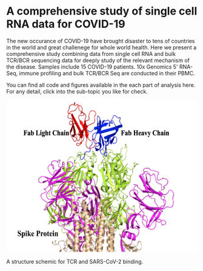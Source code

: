 # A comprehensive study of single cell RNA data for COVID-19

The new occurance of COVID-19 have brought disaster to tens of countries in the world and great challenege for whole world health. Here we present a comprehensive study combining data from single cell RNA and bulk TCR/BCR sequencing data for deeply study of the relevant mechanism of the disease. Samples include 15 COVID-19 patients. 10x Genomics 5' RNA-Seq, immune profiling and bulk TCR/BCR Seq are conducted in their PBMC.

You can find all code and figures available in the each part of analysis here. For any detail, click into the sub-topic you like for check.

<img  src="./github.png" width="500" height="400" >

A structure schemic for TCR and SARS-CoV-2 binding. 
